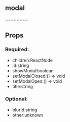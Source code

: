 
## modal
========
## Props


### Required:
 - children:ReactNode
 - id:string
 - showModal:boolean
 - setModalClosed:() => void
 - setModalOpen:() => void
 - title:string

### Optional:
 - blurId:string
 - other:unknown
